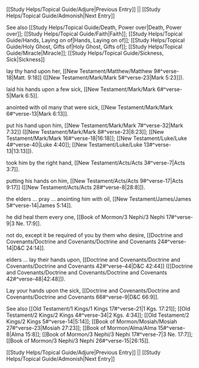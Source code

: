 [[Study Helps/Topical Guide/Adjure|Previous Entry]]  ||  [[Study Helps/Topical Guide/Admonish|Next Entry]]

 See also [[Study Helps/Topical Guide/Death, Power over|Death, Power over]]; [[Study Helps/Topical Guide/Faith|Faith]]; [[Study Helps/Topical Guide/Hands, Laying on of|Hands, Laying on of]]; [[Study Helps/Topical Guide/Holy Ghost, Gifts of|Holy Ghost, Gifts of]]; [[Study Helps/Topical Guide/Miracle|Miracle]]; [[Study Helps/Topical Guide/Sickness, Sick|Sickness]]

 lay thy hand upon her, [[New Testament/Matthew/Matthew 9#^verse-18|Matt. 9:18]] ([[New Testament/Mark/Mark 5#^verse-23|Mark 5:23]]).

 laid his hands upon a few sick, [[New Testament/Mark/Mark 6#^verse-5|Mark 6:5]].

 anointed with oil many that were sick, [[New Testament/Mark/Mark 6#^verse-13|Mark 6:13]].

 put his hand upon him, [[New Testament/Mark/Mark 7#^verse-32|Mark 7:32]] ([[New Testament/Mark/Mark 8#^verse-23|8:23]]; [[New Testament/Mark/Mark 16#^verse-18|16:18]]; [[New Testament/Luke/Luke 4#^verse-40|Luke 4:40]]; [[New Testament/Luke/Luke 13#^verse-13|13:13]]).

 took him by the right hand, [[New Testament/Acts/Acts 3#^verse-7|Acts 3:7]].

 putting his hands on him, [[New Testament/Acts/Acts 9#^verse-17|Acts 9:17]] ([[New Testament/Acts/Acts 28#^verse-8|28:8]]).

 the elders ... pray ... anointing him with oil, [[New Testament/James/James 5#^verse-14|James 5:14]].

 he did heal them every one, [[Book of Mormon/3 Nephi/3 Nephi 17#^verse-9|3 Ne. 17:9]].

 not do, except it be required of you by them who desire, [[Doctrine and Covenants/Doctrine and Covenants/Doctrine and Covenants 24#^verse-14|D&C 24:14]].

 elders ... lay their hands upon, [[Doctrine and Covenants/Doctrine and Covenants/Doctrine and Covenants 42#^verse-44|D&C 42:44]] ([[Doctrine and Covenants/Doctrine and Covenants/Doctrine and Covenants 42#^verse-48|42:48]]).

 Lay your hands upon the sick, [[Doctrine and Covenants/Doctrine and Covenants/Doctrine and Covenants 66#^verse-9|D&C 66:9]].

 See also [[Old Testament/1 Kings/1 Kings 17#^verse-21|1 Kgs. 17:21]]; [[Old Testament/2 Kings/2 Kings 4#^verse-34|2 Kgs. 4:34]]; [[Old Testament/2 Kings/2 Kings 5#^verse-14|5:14]]; [[Book of Mormon/Mosiah/Mosiah 27#^verse-23|Mosiah 27:23]]; [[Book of Mormon/Alma/Alma 15#^verse-8|Alma 15:8]]; [[Book of Mormon/3 Nephi/3 Nephi 17#^verse-7|3 Ne. 17:7]]; [[Book of Mormon/3 Nephi/3 Nephi 26#^verse-15|26:15]].

[[Study Helps/Topical Guide/Adjure|Previous Entry]]  ||  [[Study Helps/Topical Guide/Admonish|Next Entry]]